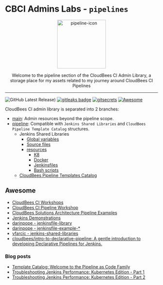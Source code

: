 # CBCI Admins Labs - `pipelines`

<p align="center">
  <img alt="pipeline-icon" src="https://www.jenkins.io/images/logos/plumber/plumber.png" height="160" />
  <p align="center">Welcome to the pipeline section of the CloudBees CI Admin Library, a storage place for my assets related to my journey around CloudBees CI Pipelines</p>
</p>

---

![GitHub Latest Release)](https://img.shields.io/github/v/release/carlosrodlop/cbci.jenkins-lib?logo=github) [![gitleaks badge](https://img.shields.io/badge/protected%20by-gitleaks-blue)](https://github.com/zricethezav/gitleaks#pre-commit) [![gitsecrets](https://img.shields.io/badge/protected%20by-gitsecrets-blue)](https://github.com/awslabs/git-secrets) [![Awesome](https://cdn.rawgit.com/sindresorhus/awesome/d7305f38d29fed78fa85652e3a63e154dd8e8829/media/badge.svg)](#awesome)

CloudBees CI admin library is separated into 2 branches:

- [main](https://github.com/carlosrodlop/cbci.jenkins-libs/tree/main): Admin resources beyond the pipeline scope.
- [pipeline](https://github.com/carlosrodlop/cbci.jenkins-libs/tree/pipelines/resources/docker/agents): Compatible with `Jenkins Shared Libraries` and `CloudBees Pipeline Template Catalog` structures.
  - Jenkins Shared Libraries
    - [Global variables](vars)
    - [Source files](src)
    - [resources](resources)
      - [K8](resources/k8s)
      - [Docker](resources/docker)
      - [Jenkinsfiles](resources/jenkinsfiles)
      - [Bash scripts](resources/bash)
  - [CloudBees Pipeline Templates Catalog](templates)

## Awesome

- [CloudBees CI Workshops](https://cloudbees-ci.labs.cb-sa.io/)
- [CloudBees CI Pipeline Workshop](https://cloudbees-ci-pipeline.labs.cb-sa.io/getting-started/)
- [CloudBees Solutions Architecture Pipeline Examples](https://github.com/beedemo)
- [Jenkins Demonstrations](https://github.com/jenkins-demo)
- [darinpope - jenkinsfile-library](https://github.com/darinpope/jenkinsfile-library)
- [darinpope - jenkinsfile-example-*](https://github.com/darinpope?language=&page=2&q=jenkins-example&sort=&tab=repositories)
- [vfarcic - jenkins-shared-libraries](https://github.com/vfarcic/jenkins-shared-libraries)
- [cloudbees/intro-to-declarative-pipeline: A gentle introduction to developing Declarative Pipelines for Jenkins.](https://github.com/cloudbees/intro-to-declarative-pipeline)

### Blog posts

- [Template Catalog: Welcome to the Pipeline as Code Family](https://www.cloudbees.com/blog/pipeline-as-code)
- [Troubleshooting Jenkins Performance: Kubernetes Edition - Part 1](https://www.cloudbees.com/blog/apm-tools-jenkins-performance)
- [Troubleshooting Jenkins Performance: Kubernetes Edition - Part 2](https://www.cloudbees.com/blog/application-performance-monitoring-tools)
